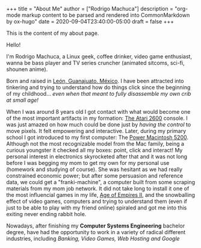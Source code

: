 +++
title = "About Me"
author = ["Rodrigo Machuca"]
description = "org-mode markup content to be parsed and rendered into CommonMarkdown by ox-hugo"
date = 2020-09-04T23:40:00-05:00
draft = false
+++

This is the content of my about page.

Hello!

I'm Rodrigo Machuca, a Linux geek, coffee drinker, video game enthusiast, wanna
be bass player and TV series cruncher (animated sitcoms, sci-fi, shounen anime).

Born and raised in [León, Guanajuato. México](https://en.wikipedia.org/wiki/Le%C3%B3n,%5FGuanajuato). I have been attracted into
tinkering and trying to understand how do things click since the beginning of my
childhood... _even when that meant to fully disassemble my own crib at small
age!_

When I was around 8 years old I got contact with what would become one of the
most important artifacts in my formation: [The Atari 2600](https://en.wikipedia.org/wiki/Atari%5F2600) console. I was just
amazed on how much could be done just by _having the control_ to move pixels. It
felt empowering and interactive. Later, during my primary school I got
introduced to my first computer: The [Power Macintosh 5200](https://en.wikipedia.org/wiki/Power%5FMacintosh%5F5200%5FLC). Although not the most
recognizable model from the Mac family, being a curious youngster it checked all
my boxes: point, click and interact! My personal interest in electronics
skyrocketed after that and it was not long before I was begging my mom to get my
own for my personal use (homework and studying of course). She was hesitant as
we had really constrained economic power; but after some persuasion and
reference data, we could get a "franki-machine", a computer built from some
scraping materials from my mom job network. It did not take long to install it
one of the most influencial games in my life, [Age of Empires II](https://en.wikipedia.org/wiki/Age%5Fof%5FEmpires%5FII), and the
snowballing effect of video games, computers and trying to understand them (even
if just to be able to play with my friend online) spiraled and got me into this
exiting never ending rabbit hole.

Nowadays, after finishing my **Computer Systems Engineering** bachelor degree,
have had the opportunity to work in a variety of radical different industries,
including _Banking, Video Games, Web Hosting and Google_
